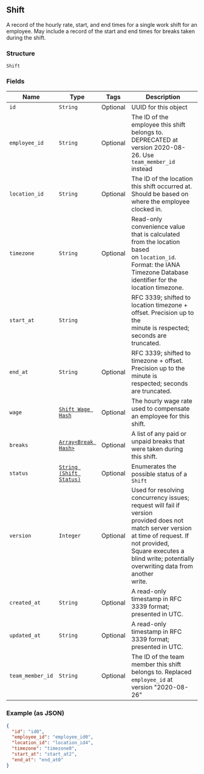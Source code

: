 ## Shift

A record of the hourly rate, start, and end times for a single work shift
for an employee. May include a record of the start and end times for breaks
taken during the shift.

### Structure

`Shift`

### Fields

| Name | Type | Tags | Description |
|  --- | --- | --- | --- |
| `id` | `String` | Optional | UUID for this object |
| `employee_id` | `String` | Optional | The ID of the employee this shift belongs to. DEPRECATED at version 2020-08-26. Use `team_member_id` instead |
| `location_id` | `String` | Optional | The ID of the location this shift occurred at. Should be based on<br>where the employee clocked in. |
| `timezone` | `String` | Optional | Read-only convenience value that is calculated from the location based<br>on `location_id`. Format: the IANA Timezone Database identifier for the<br>location timezone. |
| `start_at` | `String` |  | RFC 3339; shifted to location timezone + offset. Precision up to the<br>minute is respected; seconds are truncated. |
| `end_at` | `String` | Optional | RFC 3339; shifted to timezone + offset. Precision up to the minute is<br>respected; seconds are truncated. |
| `wage` | [`Shift Wage Hash`](/doc/models/shift-wage.md) | Optional | The hourly wage rate used to compensate an employee for this shift. |
| `breaks` | [`Array<Break Hash>`](/doc/models/break.md) | Optional | A list of any paid or unpaid breaks that were taken during this shift. |
| `status` | [`String (Shift Status)`](/doc/models/shift-status.md) | Optional | Enumerates the possible status of a `Shift` |
| `version` | `Integer` | Optional | Used for resolving concurrency issues; request will fail if version<br>provided does not match server version at time of request. If not provided,<br>Square executes a blind write; potentially overwriting data from another<br>write. |
| `created_at` | `String` | Optional | A read-only timestamp in RFC 3339 format; presented in UTC. |
| `updated_at` | `String` | Optional | A read-only timestamp in RFC 3339 format; presented in UTC. |
| `team_member_id` | `String` | Optional | The ID of the team member this shift belongs to. Replaced `employee_id` at version "2020-08-26" |

### Example (as JSON)

```json
{
  "id": "id0",
  "employee_id": "employee_id0",
  "location_id": "location_id4",
  "timezone": "timezone0",
  "start_at": "start_at2",
  "end_at": "end_at0"
}
```

